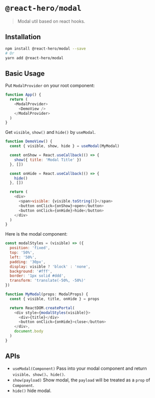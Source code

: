 # `@react-hero/modal`

> Modal util based on react hooks.

## Installation

```bash
npm install @react-hero/modal --save
# Or
yarn add @react-hero/modal
```

## Basic Usage

Put `ModalProvider` on your root component:

```javascript
function App() {
  return (
    <ModalProvider>
      <DemoView />
    </ModalProvider>
  )
}
```

Get `visible`, `show()` and `hide()` by `useModal`.

```javascript
function DemoView() {
  const { visible, show, hide } = useModal(MyModal)

  const onShow = React.useCallback(() => {
    show({ title: 'Modal Title' })
  }, [])

  const onHide = React.useCallback(() => {
    hide()
  }, [])

  return (
    <div>
      <span>visible: {visible.toString()}</span>
      <button onClick={onShow}>open</button>
      <button onClick={onHide}>hide</button>
    </div>
  )
}
```

Here is the modal component:

```javascript
const modalStyles = (visible) => ({
  position: 'fixed',
  top: '50%',
  left: '50%',
  padding: '30px',
  display: visible ? 'block' : 'none',
  background: '#fff',
  border: '1px solid #ddd',
  transform: 'translate(-50%, -50%)'
})

function MyModal(props: ModalProps) {
  const { visible, title, onHide } = props

  return ReactDOM.createPortal(
    <div style={modalStyles(visible)}>
      <div>{title}</div>
      <button onClick={onHide}>close</button>
    </div>,
    document.body
  )
}
```

## APIs

- `useModal(Component)` Pass into your modal component and return `visible`、`show()`、`hide()`.
- `show(payload)` Show modal, the `payload` will be treated as a `prop` of `Component`.
- `hide()` hide modal.
